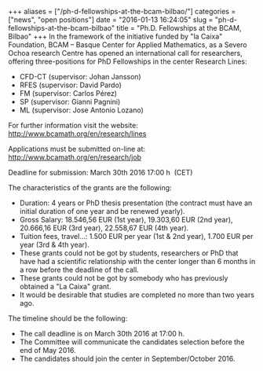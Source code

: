 +++
aliases = ["/ph-d-fellowships-at-the-bcam-bilbao/"]
categories = ["news", "open positions"]
date = "2016-01-13 16:24:05"
slug = "ph-d-fellowships-at-the-bcam-bilbao"
title = "Ph.D. Fellowships at the BCAM, Bilbao"
+++
In the framework of the initiative funded by "la Caixa" Foundation, BCAM
– Basque Center for Applied Mathematics, as a Severo Ochoa research
Centre has opened an international call for researchers, offering
three-positions for PhD Fellowships in the center Research Lines:

-   CFD-CT (supervisor: Johan Jansson)
-   RFES (supervisor: David Pardo)
-   FM (supervisor: Carlos Pérez)
-   SP (supervisor: Gianni Pagnini)
-   ML (supervisor: Jose Antonio Lozano)

For further information visit the website:
<http://www.bcamath.org/en/research/lines>

Applications must be submitted on-line at:
<http://www.bcamath.org/en/research/job>

Deadline for submission: <span class="aBn" tabindex="0"
term="goog_723917625"><span class="aQJ">March 30th 2016
17:00</span></span> h  (CET)

The characteristics of the grants are the following:

-   Duration: 4 years or PhD thesis presentation (the contract must have
    an initial duration of one year and be renewed yearly).
-   Gross Salary: 18.546,56 EUR (1st year), 19.303,60 EUR (2nd year),
    20.666,16 EUR (3rd year), 22.558,67 EUR (4th year).
-   Tuition fees, travel...: 1.500 EUR per year (1st & 2nd year), 1.700
    EUR per year (3rd & 4th year).
-   These grants could not be got by students, researchers or PhD that
    have had a scientific relationship with the center longer than 6
    months in a row before the deadline of the call.
-   These grants could not be got by somebody who has previously
    obtained a "La Caixa" grant.
-   It would be desirable that studies are completed no more than two
    years ago.

The timeline should be the following:

-   The call deadline is on <span class="aBn" tabindex="0"
    term="goog_723917626"><span class="aQJ">March 30th 2016 at
    17:00</span></span> h.
-   The Committee will communicate the candidates selection before the
    end of May 2016.
-   The candidates should join the center in September/October 2016.
